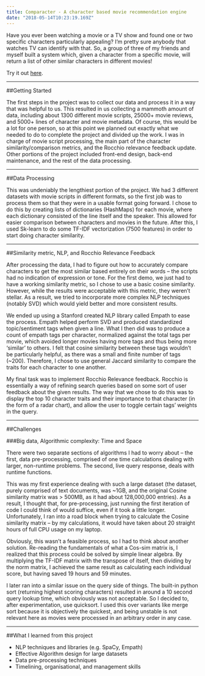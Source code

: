```yaml
---
title: Comparacter - A character based movie recommendation engine
date: "2018-05-14T10:23:19.169Z"
---
```


Have you ever been watching a movie or a TV show and found one or two specific characters particularly appealing? I’m pretty sure anybody that watches TV can identify with that. So, a group of three of my friends and myself built a system which, given a character from a specific movie, will return a list of other similar characters in different movies!

Try it out [here](//comparacter.herokuapp.com).


***

##Getting Started

The first steps in the project was to collect our data and process it in a way that was helpful to us. This resulted in us collecting a mammoth amount of data, including about 1300 different movie scripts, 25000+ movie reviews, and 5000+ lines of character and movie metadata. Of course, this would be a lot for one person, so at this point we planned out exactly what we needed to do to complete the project and divided up the work. I was in charge of movie script processing, the main part of the character similarity/comparison metrics, and the Rocchio relevance feedback update. Other portions of the project included front-end design, back-end maintenance, and the rest of the data processing.

***

##Data Processing

This was undeniably the lengthiest portion of the project. We had 3 different datasets with movie scripts in different formats, so the first job was to process them so that they were in a usable format going forward. I chose to do this by creating lists of dictionaries (HashMaps) for each movie, where each dictionary consisted of the line itself and the speaker. This allowed for easier comparison between characters and movies in the future. After this, I used Sk-learn to do some TF-IDF vectorization (7500 features) in order to start doing character similarity.

***

##Similarity metric, NLP, and Rocchio Relevance Feedback

After processing the data, I had to figure out how to accurately compare characters to get the most similar based entirely on their words – the scripts had no indication of expression or tone. For the first demo, we just had to have a working similarity metric, so I chose to use a basic cosine similarity. However, while the results were acceptable with this metric, they weren’t stellar. As a result, we tried to incorporate more complex NLP techniques (notably SVD) which would yield better and more consistent results. 

We ended up using a Stanford created NLP library called Empath to ease the process. Empath helped perform SVD and produced standardized topic/sentiment tags when given a line. What I then did was to produce a count of empath tags per character, normalized against the total tags per movie, which avoided longer movies having more tags and thus being more ‘similar’ to others. I felt that cosine similarity between these tags wouldn’t be particularly helpful, as there was a small and finite number of tags (~200). Therefore, I chose to use general Jaccard similarity to compare the traits for each character to one another.

My final task was to implement Rocchio Relevance feedback. Rocchio is essentially a way of refining search queries based on some sort of user feedback about the given results. The way that we chose to do this was to display the top 10 character traits and their importance to that character (in the form of a radar chart), and allow the user to toggle certain tags’ weights in the query. 

***

##Challenges

###Big data, Algorithmic complexity: Time and Space

There were two separate sections of algorithms I had to worry about – the first, data pre-processing, comprised of one time calculations dealing with larger, non-runtime problems. The second, live query response, deals with runtime functions.

This was my first experience dealing with such a large dataset (the dataset, purely comprised of text documents, was ~1GB, and the original Cosine similarity matrix was > 500MB, as it had about 128,000,000 entries). As a result, I thought that, for pre-processing, just running the first iteration of code I could think of would suffice, even if it took a little longer. Unfortunately, I ran into a road block when trying to calculate the Cosine similarity matrix – by my calculations, it would have taken about 20 straight hours of full CPU usage on my laptop. 

Obviously, this wasn’t a feasible process, so I had to think about another solution. Re-reading the fundamentals of what a Cos-sim matrix is, I realized that this process could be solved by simple linear algebra. By multiplying the TF-IDF matrix with the transpose of itself, then dividing by the norm matrix, I achieved the same result as calculating each individual score, but having saved 19 hours and 59 minutes. 

I later ran into a similar issue on the query side of things. The built-in python sort (returning highest scoring characters) resulted in around a 10 second query lookup time, which obviously was not acceptable. So I decided to, after experimentation, use quicksort. I used this over variants like merge sort because it is objectively the quickest, and being unstable is not relevant here as movies were processed in an arbitrary order in any case.


***

##What I learned from this project

- NLP techniques and libraries (e.g. SpaCy, Empath)
- Effective Algorithm design for large datasets
- Data pre-processing techniques
- Timelining, organisational, and management skills




